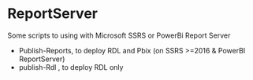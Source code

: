 # ReportServer
Some scripts to using with Microsoft SSRS or PowerBi Report Server

* Publish-Reports, to deploy RDL and Pbix (on SSRS >=2016 & PowerBI ReportServer)
* publish-Rdl , to deploy RDL only
